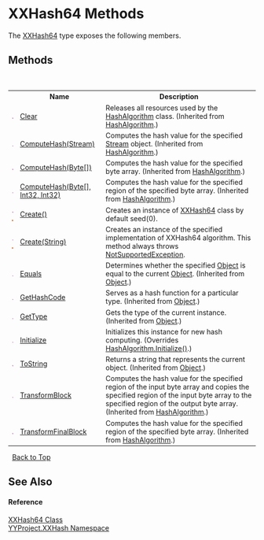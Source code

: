 # XXHash64 Methods
 

The <a href="1f2e7168-1f3f-c493-7e7a-6d566f315fd9">XXHash64</a> type exposes the following members.


## Methods
&nbsp;<table><tr><th></th><th>Name</th><th>Description</th></tr><tr><td>![Public method](media/pubmethod.gif "Public method")</td><td><a href="http://msdn2.microsoft.com/en-us/library/w20ka606" target="_blank">Clear</a></td><td>
Releases all resources used by the <a href="http://msdn2.microsoft.com/en-us/library/k50cye1b" target="_blank">HashAlgorithm</a> class.
 (Inherited from <a href="http://msdn2.microsoft.com/en-us/library/k50cye1b" target="_blank">HashAlgorithm</a>.)</td></tr><tr><td>![Public method](media/pubmethod.gif "Public method")</td><td><a href="http://msdn2.microsoft.com/en-us/library/xa627k19" target="_blank">ComputeHash(Stream)</a></td><td>
Computes the hash value for the specified <a href="http://msdn2.microsoft.com/en-us/library/8f86tw9e" target="_blank">Stream</a> object.
 (Inherited from <a href="http://msdn2.microsoft.com/en-us/library/k50cye1b" target="_blank">HashAlgorithm</a>.)</td></tr><tr><td>![Public method](media/pubmethod.gif "Public method")</td><td><a href="http://msdn2.microsoft.com/en-us/library/s02tk69a" target="_blank">ComputeHash(Byte[])</a></td><td>
Computes the hash value for the specified byte array.
 (Inherited from <a href="http://msdn2.microsoft.com/en-us/library/k50cye1b" target="_blank">HashAlgorithm</a>.)</td></tr><tr><td>![Public method](media/pubmethod.gif "Public method")</td><td><a href="http://msdn2.microsoft.com/en-us/library/1e59xaaz" target="_blank">ComputeHash(Byte[], Int32, Int32)</a></td><td>
Computes the hash value for the specified region of the specified byte array.
 (Inherited from <a href="http://msdn2.microsoft.com/en-us/library/k50cye1b" target="_blank">HashAlgorithm</a>.)</td></tr><tr><td>![Public method](media/pubmethod.gif "Public method")![Static member](media/static.gif "Static member")</td><td><a href="dc8a4f1c-78cb-68c2-5fcf-7dde5b9634b5">Create()</a></td><td>
Creates an instance of <a href="1f2e7168-1f3f-c493-7e7a-6d566f315fd9">XXHash64</a> class by default seed(0).</td></tr><tr><td>![Public method](media/pubmethod.gif "Public method")![Static member](media/static.gif "Static member")</td><td><a href="bba6987f-1973-78ef-be55-1a8130be9fd3">Create(String)</a></td><td>
Creates an instance of the specified implementation of XXHash64 algorithm. 
This method always throws <a href="http://msdn2.microsoft.com/en-us/library/8a7a4e64" target="_blank">NotSupportedException</a>.</td></tr><tr><td>![Public method](media/pubmethod.gif "Public method")</td><td><a href="http://msdn2.microsoft.com/en-us/library/bsc2ak47" target="_blank">Equals</a></td><td>
Determines whether the specified <a href="http://msdn2.microsoft.com/en-us/library/e5kfa45b" target="_blank">Object</a> is equal to the current <a href="http://msdn2.microsoft.com/en-us/library/e5kfa45b" target="_blank">Object</a>.
 (Inherited from <a href="http://msdn2.microsoft.com/en-us/library/e5kfa45b" target="_blank">Object</a>.)</td></tr><tr><td>![Public method](media/pubmethod.gif "Public method")</td><td><a href="http://msdn2.microsoft.com/en-us/library/zdee4b3y" target="_blank">GetHashCode</a></td><td>
Serves as a hash function for a particular type.
 (Inherited from <a href="http://msdn2.microsoft.com/en-us/library/e5kfa45b" target="_blank">Object</a>.)</td></tr><tr><td>![Public method](media/pubmethod.gif "Public method")</td><td><a href="http://msdn2.microsoft.com/en-us/library/dfwy45w9" target="_blank">GetType</a></td><td>
Gets the type of the current instance.
 (Inherited from <a href="http://msdn2.microsoft.com/en-us/library/e5kfa45b" target="_blank">Object</a>.)</td></tr><tr><td>![Public method](media/pubmethod.gif "Public method")</td><td><a href="9cf66cf2-e880-b2ac-bc53-20e9399f45ca">Initialize</a></td><td>
Initializes this instance for new hash computing.
 (Overrides <a href="http://msdn2.microsoft.com/en-us/library/3c0yaz5a" target="_blank">HashAlgorithm.Initialize()</a>.)</td></tr><tr><td>![Public method](media/pubmethod.gif "Public method")</td><td><a href="http://msdn2.microsoft.com/en-us/library/7bxwbwt2" target="_blank">ToString</a></td><td>
Returns a string that represents the current object.
 (Inherited from <a href="http://msdn2.microsoft.com/en-us/library/e5kfa45b" target="_blank">Object</a>.)</td></tr><tr><td>![Public method](media/pubmethod.gif "Public method")</td><td><a href="http://msdn2.microsoft.com/en-us/library/hef3szw9" target="_blank">TransformBlock</a></td><td>
Computes the hash value for the specified region of the input byte array and copies the specified region of the input byte array to the specified region of the output byte array.
 (Inherited from <a href="http://msdn2.microsoft.com/en-us/library/k50cye1b" target="_blank">HashAlgorithm</a>.)</td></tr><tr><td>![Public method](media/pubmethod.gif "Public method")</td><td><a href="http://msdn2.microsoft.com/en-us/library/c1k8f6fz" target="_blank">TransformFinalBlock</a></td><td>
Computes the hash value for the specified region of the specified byte array.
 (Inherited from <a href="http://msdn2.microsoft.com/en-us/library/k50cye1b" target="_blank">HashAlgorithm</a>.)</td></tr></table>&nbsp;
<a href="#xxhash64-methods">Back to Top</a>

## See Also


#### Reference
<a href="1f2e7168-1f3f-c493-7e7a-6d566f315fd9">XXHash64 Class</a><br /><a href="2e5d6292-64c7-8d52-f77f-7d3314e71172">YYProject.XXHash Namespace</a><br />